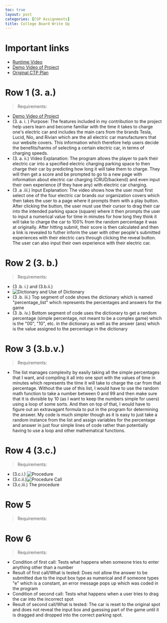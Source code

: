 ```yaml
---
toc: true
layout: post
categories: [CSP Assignments]
title: College Board Write Up
---
```


# Important links
- [Runtime Video](https://youtu.be/4FL82PGx8-U)
- [Demo Video of Project](https://youtu.be/xeBE2QWRKNo)
- [Original CTP Plan](https://dillonlee06.github.io/VSCode-Fastpages-Project/csp%20assignments/2023/01/29/Psplanning.html)

# Row 1 (3. a.)
> Requirements:
- [Demo Video of Project](https://youtu.be/xeBE2QWRKNo)
- (3. a. i. ) Purpose: The features included in my contribution to the project help users learn and become familiar with the time it takes to charge one's electric car and includes the main cars from the brands Tesla, Lucid, Nio, and Rivian which are the all electric car manufacturers that our website covers. This information which therefore help users decide the benefits/harms of selecting a certain electric car, in terms of charging speeds.
- (3. a. ii.) Video Explanation: The program allows the player to park their electric car into a specified electric charging parking space to then charge their car by predicting how long it will take them to charge. They will then get a score and be prompted to go to a new page with information about electric car charging (CRUD/backend) and even input their own experience (if they have any) with electric car charging.
- (3 .a .iii.) Input Explanation: The video shows how the user must first select one of the four electric car brands our organization covers which then takes the user to a page where it prompts them with a play button. After clicking the button, the user must use their cursor to drag their car into the intended parking space (square) where it then prompts the user to input a numerical value for time in minutes for how long they think it will take to charge the car to 100% from the random percentage it was at originally. After hitting submit, their score is then calculated and then a link is revealed to futher inform the user with other people's submitted experiences with their electric cars through clicking the reveal button. The user can also input their own experience with their electric car.

# Row 2 (3. b.)
> Requirements:
- (3 .b. i.) and (3.b.ii.)
- ![]({{site.baseurl}}/images/ptrow2.png "Dictionary and Use of Dictionary")
- (3 .b. iii.) Top segment of code shows the dictionary which is named "percentage_list" which represents the percentages and answers for the game
- (3 .b. iv.) Bottom segment of code uses the dictionary to get a random percentage (simple percentage, not meant to be a complex game) which is the "00", "10", etc. in the dictionary as well as the answer (ans) which is the value assigned to the percentage in the dictionary

# Row 3 (3.b.v.)
> Requirements:
- The list manages complexity by easily taking all the simple percentages that I want, and compiling it all into one spot with the values of time in minutes which represents the time it will take to charge the car from that percentage. Without the use of this list, I would have to use the random math function to take a number between 0 and 99 and then make sure that it is divisible by 10 (as I want to keep the numbers simple for users) using a loop of some sorts. And then on top of that, I would have to figure out an extravagant formula to put in the program for determining the answer. My code is much simpler though as it is easy to just take a random instance from the list and assign variables for the percentage and answer in just four simple lines of code rather than potentially having to use a loop and other mathematical functions.

# Row 4 (3.c.)
> Requirements:
- (3.c.i.) ![]({{site.baseurl}}/images/ptrow4.1.png "Procedure")
- (3.c.ii.)![]({{site.baseurl}}/images/ptrow2.png "Procedure Call")
- (3.c.iii.) The procedure 

# Row 5
> Requirements:

# Row 6
> Requirements:
- Condition of first call: Tests what happens when someone tries to enter anything other than a number
- Result of first call/What is tested: Does not allow the answer to be submitted due to the input box type as numerical and if someone types "e" which is a constant, an error message pops up which was coded in the program
- Condition of second call: Tests what happens when a user tries to drag the car into the incorrect spot
- Result of second call/What is tested: The car is reset to the original spot and does not reveal the input box and guessing part of the game until it is dragged and dropped into the correct parking spot.